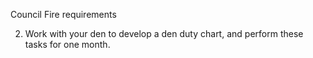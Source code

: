 Council Fire requirements

2. Work with your den to develop a den duty chart, and perform these tasks for one month.
